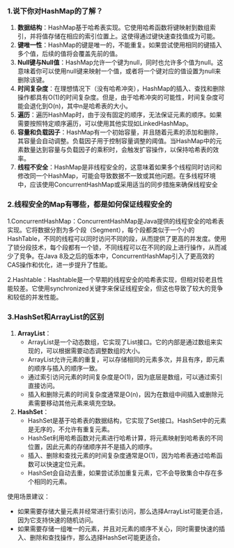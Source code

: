 ### 1.说下你对HashMap的了解？

1. **数据结构**：HashMap基于哈希表实现。它使用哈希函数将键映射到数组索引，并将值存储在相应的索引位置上。这使得通过键快速查找值成为可能。
2. **键唯一性**：HashMap的键是唯一的，不能重复。如果尝试使用相同的键插入多个值，后续的值将会覆盖先前的值。
3. **Null键与Null值**：HashMap允许一个键为null，同时也允许多个值为null。这意味着你可以使用null键来映射一个值，或者将一个键对应的值设置为null来删除该键。
4. **时间复杂度**：在理想情况下（没有哈希冲突），HashMap的插入、查找和删除操作都具有O(1)的时间复杂度。但是，由于哈希冲突的可能性，时间复杂度可能会退化到O(n)，其中n是哈希表的大小。
5. **遍历**：遍历HashMap时，由于没有固定的顺序，无法保证元素的顺序。如果需要按照特定顺序遍历，可以使用其他实现如LinkedHashMap。
6. **容量和负载因子**：HashMap有一个初始容量，并且随着元素的添加和删除，其容量会自动调整。负载因子用于控制容量调整的阈值。当HashMap中的元素数量达到容量与负载因子的乘积时，会触发扩容操作，以保持哈希表的效率。
7. **线程不安全**：HashMap是非线程安全的，这意味着如果多个线程同时访问和修改同一个HashMap，可能会导致数据不一致或其他问题。在多线程环境中，应该使用ConcurrentHashMap或采用适当的同步措施来确保线程安全

### 2.线程安全的Map有哪些，都是如何保证线程安全的

1.ConcurrentHashMap：ConcurrentHashMap是Java提供的线程安全的哈希表实现。它将数据分割为多个段（Segment），每个段都类似于一个小的HashTable，不同的线程可以同时访问不同的段，从而提供了更高的并发度。使用了锁分段技术，每个段都有一个锁，不同线程可以在不同的段上进行操作，从而减少了竞争。在Java 8及之后的版本中，ConcurrentHashMap引入了更高效的CAS操作和优化，进一步提升了性能。

2.Hashtable：Hashtable是一个早期的线程安全的哈希表实现，但相对较老且性能较差。它使用synchronized关键字来保证线程安全，但这也导致了较大的竞争和较低的并发性能。

### 3.HashSet和ArrayList的区别

1. **ArrayList**：
   - ArrayList是一个动态数组，它实现了List接口。它的内部是通过数组来实现的，可以根据需要动态调整数组的大小。
   - ArrayList允许元素的重复，可以存储相同的元素多次，并且有序，即元素的顺序与插入的顺序一致。
   - 通过索引访问元素的时间复杂度是O(1)，因为底层是数组，可以通过索引直接访问。
   - 插入和删除元素的时间复杂度通常是O(n)，因为在数组中间插入或删除元素需要移动其他元素来填充空缺。
2. **HashSet**：
   - HashSet是基于哈希表的数据结构，它实现了Set接口。HashSet中的元素是无序的，不允许有重复元素。
   - HashSet利用哈希函数对元素进行哈希计算，将元素映射到哈希表的不同位置，因此元素的存储顺序并不是插入的顺序。
   - 插入、删除和查找元素的时间复杂度通常是O(1)，因为哈希表通过哈希函数可以快速定位元素。
   - HashSet会自动去重，如果尝试添加重复元素，它不会导致集合中存在多个相同的元素。

使用场景建议：

- 如果需要存储大量元素并经常进行索引访问，那么选择ArrayList可能更合适，因为它支持快速的随机访问。
- 如果需要存储一组唯一的元素，并且对元素的顺序不关心，同时需要快速的插入、删除和查找操作，那么选择HashSet可能更适合。